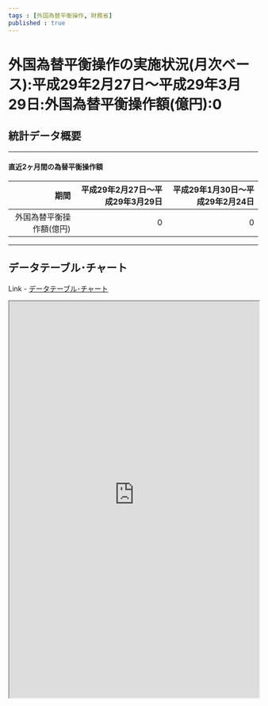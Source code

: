 ```yaml
--- 
tags : [外国為替平衡操作, 財務省] 
published : true
---
```

#  外国為替平衡操作の実施状況(月次ベース):平成29年2月27日〜平成29年3月29日:外国為替平衡操作額(億円):0
## 統計データ概要

***

#### 直近2ヶ月間の為替平衡操作額


|                     期間| 平成29年2月27日～平成29年3月29日| 平成29年1月30日～平成29年2月24日|
|------------------------:|--------------------------------:|--------------------------------:|
| 外国為替平衡操作額(億円)|                                0|                                0|



***

	
## データテーブル･チャート
Link - [データテーブル･チャート](http://knowledgevault.saecanet.com/charts/am-consulting.co.jp-foreignExchangeIntervention.html)
<iframe src="http://knowledgevault.saecanet.com/charts/am-consulting.co.jp-foreignExchangeIntervention.html" width="100%" height="800px"></iframe>